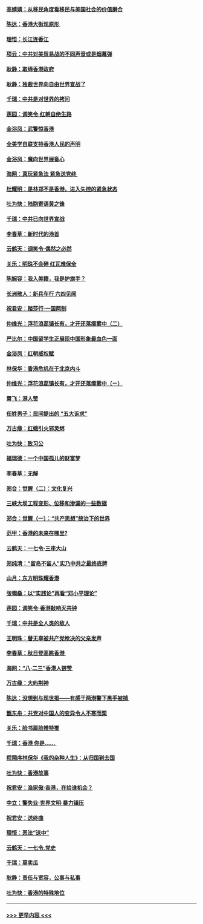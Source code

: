 #### [高婧婧：从移民角度看移民与美国社会的价值磨合](../pages/nsc993/n11495757.md?t=09031155) 
#### [陈达：香港大街现原形 ](../pages/nsc993/n11495441.md?t=09031155) 
#### [理悟：长江连香江](../pages/nsc993/n11495377.md?t=09031155) 
#### [项云：中共对美贸易战的不同声音或是烟幕弹](../pages/nsc993/n11494929.md?t=09031155) 
#### [耿静：取缔香港政府](../pages/nsc993/n11494218.md?t=09031155) 
#### [耿静：独裁世界向自由世界宣战了](../pages/nsc993/n11494190.md?t=09031155) 
#### [千瑞：中共是对世界的拷问](../pages/nsc993/n11493021.md?t=09031155) 
#### [莲园：调笑令‧红朝自绝生路](../pages/nsc993/n11493011.md?t=09031155) 
#### [金浴凤：武警惊香港](../pages/nsc993/n11492994.md?t=09031155) 
#### [全美学自联支持香港人民的声明](../pages/nsc993/n11492630.md?t=09031155) 
#### [金浴凤：魔向世界展畜心](../pages/nsc993/n11492599.md?t=09031155) 
#### [海网：真玩紧急法 紧急送党终 ](../pages/nsc993/n11492535.md?t=09031155) 
#### [杜耀明：是林郑不是香港，进入失控的紧急状态](../pages/nsc993/n11491420.md?t=09031155) 
#### [吐为快：陆胞寄语黄之锋](../pages/nsc993/n11491117.md?t=09031155) 
#### [千瑞：中共已向世界宣战](../pages/nsc993/n11490123.md?t=09031155) 
#### [李春草：新时代的港首](../pages/nsc993/n11489864.md?t=09031155) 
#### [云鹤天：调笑令·偶然之必然](../pages/nsc993/n11489701.md?t=09031155) 
#### [关乐：明珠不会碎 红瓦难保全](../pages/nsc993/n11489647.md?t=09031155) 
#### [陈婉容：我入美籍，我是护旗手？](../pages/nsc993/n11487908.md?t=09031155) 
#### [长洲散人：新兵车行 六四见闻](../pages/nsc993/n11487729.md?t=09031155) 
#### [祝君安：踏莎行‧一国两制](../pages/nsc993/n11487699.md?t=09031155) 
#### [仲维光：浮花浪蕊镇长有，才开还落瘴雾中（二）](../pages/nsc993/n11483286.md?t=09031155) 
#### [严比尔：中国留学生正展现中国形象最血色一面](../pages/nsc993/n11485145.md?t=09031155) 
#### [金浴凤：红朝威权赋](../pages/nsc993/n11485191.md?t=09031155) 
#### [林保华：香港危机在于北京内斗](../pages/nsc993/n11484593.md?t=09031155) 
#### [仲维光：浮花浪蕊镇长有，才开还落瘴雾中（ㄧ）](../pages/nsc993/n11483259.md?t=09031155) 
#### [霄飞：港人赞](../pages/nsc993/n11482957.md?t=09031155) 
#### [任姓男子：民间提出的 “五大诉求”](../pages/nsc993/n11482897.md?t=09031155) 
#### [万古缘：红蛾引火邪灵烬](../pages/nsc993/n11482886.md?t=09031155) 
#### [吐为快：致习公](../pages/nsc993/n11482867.md?t=09031155) 
#### [福瑞德：一个中国孤儿的财富梦](../pages/nsc993/n11482817.md?t=09031155) 
#### [李春草：无解](../pages/nsc993/n11482791.md?t=09031155) 
#### [郑合：觉醒（二）：文化复兴](../pages/nsc993/n11478025.md?t=09031155) 
#### [三峡大坝工程变形、位移和渗漏的一些数据](../pages/nsc993/n11478232.md?t=09031155) 
#### [郑合：觉醒（一）：“共产思想”统治下的世界](../pages/nsc993/n11477663.md?t=09031155) 
#### [范甲：香港的未来在哪里?](../pages/nsc993/n11477249.md?t=09031155) 
#### [云鹤天：一七令·三座大山](../pages/nsc993/n11477192.md?t=09031155) 
#### [郑纯清：“留岛不留人”实乃中共之最终底牌](../pages/nsc993/n11476160.md?t=09031155) 
#### [山月：东方明珠耀香港](../pages/nsc993/n11476077.md?t=09031155) 
#### [张翎燊：以“实践论”再看“邓小平理论”](../pages/nsc993/n11475733.md?t=09031155) 
#### [莲园：调笑令‧香港敲响灭共钟](../pages/nsc993/n11475723.md?t=09031155) 
#### [千瑞：中共是全人类的敌人](../pages/nsc993/n11475329.md?t=09031155) 
#### [王明珠：替无辜被共产党枪决的父亲发声](../pages/nsc993/n11474570.md?t=09031155) 
#### [李春草：秋日登高眺香港 ](../pages/nsc993/n11474491.md?t=09031155) 
#### [海网：“八·二三”香港人链赞 ](../pages/nsc993/n11474538.md?t=09031155) 
#### [万古缘：大屿荆神](../pages/nsc993/n11474401.md?t=09031155) 
#### [陈达：没想到与现世报——有感于两港警下黑手被捕 ](../pages/nsc993/n11472557.md?t=09031155) 
#### [甑东舟：共党对中国人的变异令人不寒而栗](../pages/nsc993/n11472496.md?t=09031155) 
#### [关乐：脸书扇脸推特推](../pages/nsc993/n11472488.md?t=09031155) 
#### [千瑞：香港  你是…… ](../pages/nsc993/n11472459.md?t=09031155) 
#### [程翔序林保华《我的杂种人生》：从归国到去国](../pages/nsc993/n11472369.md?t=09031155) 
#### [吐为快：香港故事](../pages/nsc993/n11471931.md?t=09031155) 
#### [祝君安：渔家傲‧香港，在给谁机会？](../pages/nsc993/n11469718.md?t=09031155) 
#### [中立：警失业‧世界文明‧暴力镇压](../pages/nsc993/n11467566.md?t=09031155) 
#### [祝君安：送终曲](../pages/nsc993/n11467546.md?t=09031155) 
#### [理悟：恶法“送中”](../pages/nsc993/n11467290.md?t=09031155) 
#### [云鹤天：一七令.党史](../pages/nsc993/n11464122.md?t=09031155) 
#### [千瑞：莫卖瓜](../pages/nsc993/n11463014.md?t=09031155) 
#### [耿静：责任与宽容，公事与私事](../pages/nsc993/n11462810.md?t=09031155) 
#### [吐为快：香港的特殊地位](../pages/nsc993/n11462562.md?t=09031155) 

----
#### [ >>> 更早内容 <<< ](../indexes/nsc993-earlier.md)

